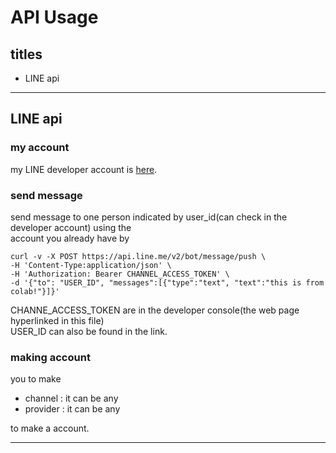 # API Usage


## titles

* LINE api



***



## LINE api


### my account
my LINE developer account is [here](https://developers.line.biz/console/channel/1653719104/basics?status=success).


### send message
send message to one person indicated by user_id(can check in the developer account) using the  
account you already have by
```
curl -v -X POST https://api.line.me/v2/bot/message/push \
-H 'Content-Type:application/json' \
-H 'Authorization: Bearer CHANNEL_ACCESS_TOKEN' \
-d '{"to": "USER_ID", "messages":[{"type":"text", "text":"this is from colab!"}]}'
```
CHANNE_ACCESS_TOKEN are in the developer console(the web page hyperlinked in this file)  
USER_ID can also be found in the link.  


### making account
you to make

* channel : it can be any
* provider : it can be any

to make a account. 



***



